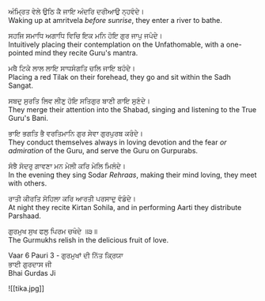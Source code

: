 ਅੰਮ੍ਰਿਤ ਵੇਲੇ ਉਠਿ ਕੈ ਜਾਇ ਅੰਦਰਿ ਦਰੀਆਉ ਨ੍ਹਵੰਦੇ।  
Waking up at amritvela *before sunrise*, they enter a river to bathe.  
  
ਸਹਜਿ ਸਮਾਧਿ ਅਗਾਧਿ ਵਿਚਿ ਇਕ ਮਨਿ ਹੋਇ ਗੁਰ ਜਾਪੁ ਜਪੰਦੇ।  
Intuitively placing their contemplation on the Unfathomable, with a one-pointed mind they recite Guru's mantra.  
  
ਮਥੈ ਟਿਕੇ ਲਾਲ ਲਾਇ ਸਾਧਸੰਗਤਿ ਚਲਿ ਜਾਇ ਬਹੰਦੇ।  
Placing a red Tilak on their forehead, they go and sit within the Sadh Sangat.  
  
ਸਬਦੁ ਸੁਰਤਿ ਲਿਵ ਲੀਣੁ ਹੋਇ ਸਤਿਗੁਰ ਬਾਣੀ ਗਾਇ ਸੁਣੰਦੇ।  
They merge their attention into the Shabad, singing and listening to the True Guru's Bani.  
  
ਭਾਇ ਭਗਤਿ ਭੈ ਵਰਤਿਮਾਨਿ ਗੁਰ ਸੇਵਾ ਗੁਰਪੁਰਬ ਕਰੰਦੇ।  
They conduct themselves always in loving devotion and the fear *or admiration* of the Guru, and serve the Guru on Gurpurabs.  
  
ਸੰਝੈ ਸੋਦਰੁ ਗਾਵਣਾ ਮਨ ਮੇਲੀ ਕਰਿ ਮੇਲਿ ਮਿਲੰਦੇ।  
In the evening they sing Sodar *Rehraas*, making their mind loving, they meet with others.  
  
ਰਾਤੀ ਕੀਰਤਿ ਸੋਹਿਲਾ ਕਰਿ ਆਰਤੀ ਪਰਸਾਦੁ ਵੰਡੰਦੇ।  
At night they recite Kirtan Sohila, and in performing Aarti they distribute Parshaad.  
  
ਗੁਰਮੁਖ ਸੁਖ ਫਲੁ ਪਿਰਮ ਚਖੰਦੇ ॥੩॥  
The Gurmukhs relish in the delicious fruit of love.  
  
Vaar 6 Pauri 3 - ਗੁਰਮੁਖਾਂ ਦੀ ਨਿੱਤ ਕ੍ਰਿਯਾ  
ਭਾਈ ਗੁਰਦਾਸ ਜੀ  
Bhai Gurdas Ji

![[tika.jpg]]